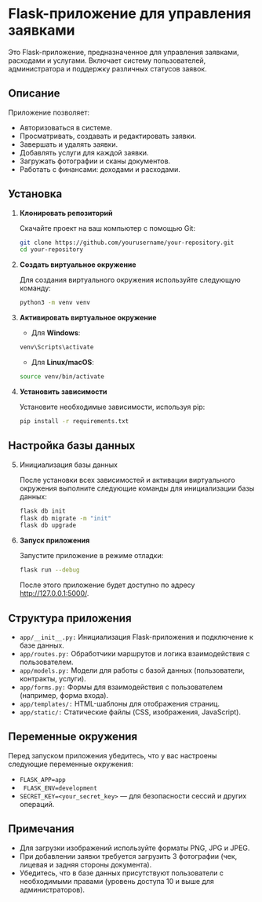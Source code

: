 # Flask-приложение для управления заявками

Это Flask-приложение, предназначенное для управления заявками, расходами и услугами. Включает систему пользователей, администратора и поддержку различных статусов заявок.

## Описание

Приложение позволяет:
- Авторизоваться в системе.
- Просматривать, создавать и редактировать заявки.
- Завершать и удалять заявки.
- Добавлять услуги для каждой заявки.
- Загружать фотографии и сканы документов.
- Работать с финансами: доходами и расходами.

## Установка

1. **Клонировать репозиторий**

   Скачайте проект на ваш компьютер с помощью Git:

   ```bash
   git clone https://github.com/yourusername/your-repository.git
   cd your-repository
   ```

2. **Создать виртуальное окружение**

    Для создания виртуального окружения используйте следующую команду:

    ```bash
    python3 -m venv venv
    ```

3. **Активировать виртуальное окружение**

    - Для **Windows**:

    ```bash
    venv\Scripts\activate
    ```

    - Для **Linux/macOS**:

    ```bash
    source venv/bin/activate
    ```

4. **Установить зависимости**

    Установите необходимые зависимости, используя pip:

    ```bash
    pip install -r requirements.txt
    ```

## Настройка базы данных

5. Инициализация базы данных

    После установки всех зависимостей и активации виртуального окружения выполните следующие команды для инициализации базы данных:

    ```bash
    flask db init
    flask db migrate -m "init"
    flask db upgrade
    ```

6. **Запуск приложения**

    Запустите приложение в режиме отладки:

    ```bash
    flask run --debug
    ```

    После этого приложение будет доступно по адресу http://127.0.0.1:5000/.

## Структура приложения
- ```app/__init__.py:``` Инициализация Flask-приложения и подключение к базе данных.
- ```app/routes.py:``` Обработчики маршрутов и логика взаимодействия с пользователем.
- ```app/models.py:``` Модели для работы с базой данных (пользователи, контракты, услуги).
- ```app/forms.py:``` Формы для взаимодействия с пользователем (например, форма входа).
- ```app/templates/:``` HTML-шаблоны для отображения страниц.
- ```app/static/:``` Статические файлы (CSS, изображения, JavaScript).

## Переменные окружения

Перед запуском приложения убедитесь, что у вас настроены следующие переменные окружения:

- ```FLASK_APP=app```
- ``` FLASK_ENV=development```
- ```SECRET_KEY=<your_secret_key>``` — для безопасности сессий и других операций.


## Примечания
- Для загрузки изображений используйте форматы PNG, JPG и JPEG.
- При добавлении заявки требуется загрузить 3 фотографии (чек, лицевая и задняя стороны документа).
- Убедитесь, что в базе данных присутствуют пользователи с необходимыми правами (уровень доступа 10 и выше для администраторов).